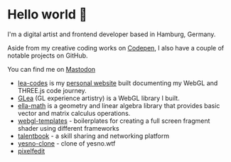 # Hello world 👋

I'm a digital artist and frontend developer based in Hamburg, Germany.

Aside from my creative coding works on [Codepen](https://codepen.io/learosema), I also have a couple of notable projects on GitHub.

You can find me on <a rel="me" href="https://queer.party/@learosema">Mastodon</a>

- [lea-codes](https://github.com/learosema/lea-codes) is my [personal website](https://lea.codes) built documenting my WebGL and THREE.js code journey.
- [GLea](https://github.com/learosema/glea) (GL experience artistry) is a WebGL library I built.
- [ella-math](https://github.com/learosema/ella-math) is a geometry and linear algebra library that provides basic vector and matrix calculus operations.
- [webgl-templates](https://github.com/learosema/webgl-templates) - boilerplates for creating a full screen fragment shader using different frameworks
- [talentbook](https://github.com/learosema/talentbook) - a skill sharing and networking platform
- [yesno-clone](https://github.com/learosema/yesno-clone) - clone of yesno.wtf
- [pixelfedit](https://github.com/learosema/pixelfedit)
